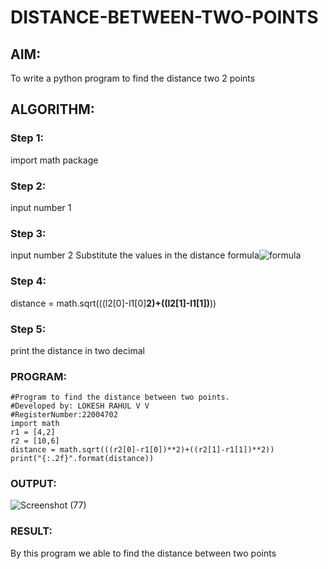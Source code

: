 # DISTANCE-BETWEEN-TWO-POINTS

## AIM:
To write a python program to find the distance two 2 points
## ALGORITHM:
### Step 1: 
import math package
### Step 2: 
input number 1
### Step 3: 
input number 2 Substitute the values in the distance formula![formula](/formula.jpg)
### Step 4: 
distance = math.sqrt(((l2[0]-l1[0]**2)+((l2[1]-l1[1])**))
### Step 5: 
print the distance in two decimal
### PROGRAM: 
````
#Program to find the distance between two points.
#Developed by: LOKESH RAHUL V V
#RegisterNumber:22004702
import math
r1 = [4,2]
r2 = [10,6]
distance = math.sqrt(((r2[0]-r1[0])**2)+((r2[1]-r1[1])**2))
print("{:.2f}".format(distance))
````
  


### OUTPUT: 
![Screenshot (77)](https://user-images.githubusercontent.com/118423842/210342625-d669869a-c31b-46f1-a97e-eb98de2ae2f8.png)



### RESULT:
By this program we able to find the distance between two points
